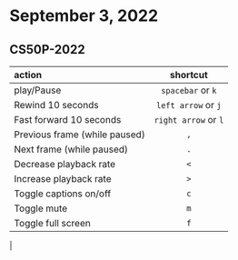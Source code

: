 # September 3, 2022

## CS50P-2022

| action                        | shortcut             |
|:------------------------------|:--------------------:|
| play/Pause                    | `spacebar` or `k`    |
| Rewind 10 seconds             | `left arrow` or `j`  |
| Fast forward 10 seconds       | `right arrow` or `l` |
| Previous frame (while paused) | `,`                  |
| Next frame (while paused)     | `.`                  |
| Decrease playback rate        | `<`                  |
| Increase playback rate        | `>`                  |
| Toggle captions on/off        | `c`                  |
| Toggle mute                   | `m`                  |
| Toggle full screen            | `f`                  |
|